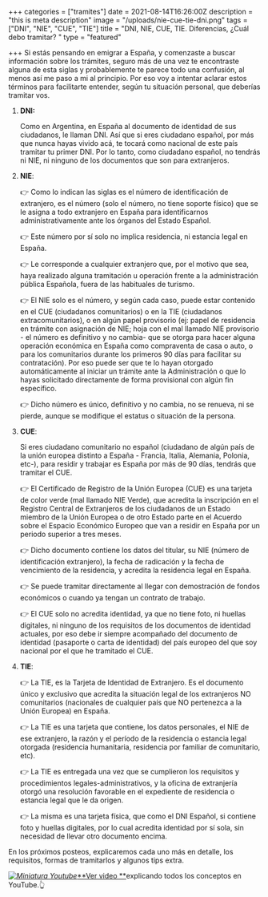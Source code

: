 +++
categories = ["tramites"]
date = 2021-08-14T16:26:00Z
description = "this is meta description"
image = "/uploads/nie-cue-tie-dni.png"
tags = ["DNI", "NIE", "CUE", "TIE"]
title = "DNI, NIE, CUE, TIE. Diferencias, ¿Cuál debo tramitar? "
type = "featured"

+++
Si estás pensando en emigrar a España, y comenzaste a buscar información sobre los trámites, seguro más de una vez te encontraste alguna de esta siglas y probablemente te parece todo una confusión, al menos así me paso a mi al principio. Por eso voy a intentar aclarar estos términos para facilitarte entender, según tu situación personal, que deberías tramitar vos.

1. **DNI:**

   Como en Argentina, en España al documento de identidad de sus ciudadanos, le llaman DNI. Así que si eres ciudadano español, por más que nunca hayas vivido acá, te tocará como nacional de este país tramitar tu primer DNI. Por lo tanto, como ciudadano español, no tendrás ni NIE, ni ninguno de los documentos que son para extranjeros.
2. **NIE**:

   👉 Como lo indican las siglas es el número de identificación de extranjero, es el número (solo el número, no tiene soporte físico) que se le asigna a todo extranjero en España para identificarnos administrativamente ante los órganos del Estado Español.

   👉 Este número por sí solo no implica residencia, ni estancia legal en España.

   👉 Le corresponde a cualquier extranjero que, por el motivo que sea, haya realizado alguna tramitación u operación frente a la administración pública Española, fuera de las habituales de turismo.

   👉 El NIE solo es el número, y según cada caso, puede estar contenido en el CUE (ciudadanos comunitarios) o en la TIE (ciudadanos extracomunitarios), o en algún papel provisorio (ej: papel de residencia en trámite con asignación de NIE; hoja con el mal llamado NIE provisorio - el número es definitivo y no cambia- que se otorga para hacer alguna operación económica en España como compraventa de casa o auto, o para los comunitarios durante los primeros 90 días para facilitar su contratación). Por eso puede ser que te lo hayan otorgado automáticamente al iniciar un trámite ante la Administración o que lo hayas solicitado directamente de forma provisional con algún fin específico.

   👉 Dicho número es único, definitivo y no cambia, no se renueva, ni se pierde, aunque se modifique el estatus o situación de la persona.
3. **CUE**:

   Si eres ciudadano comunitario no español (ciudadano de algún país de la unión europea distinto a España - Francia, Italia, Alemania, Polonia, etc-), para residir y trabajar es España por más de 90 días, tendrás que tramitar el CUE.

   👉 El Certificado de Registro de la Unión Europea (CUE) es una tarjeta de color verde (mal llamado NIE Verde), que acredita la inscripción en el Registro Central de Extranjeros de los ciudadanos de un Estado miembro de la Unión Europea o de otro Estado parte en el Acuerdo sobre el Espacio Económico Europeo que van a residir en España por un periodo superior a tres meses.

   👉 Dicho documento contiene los datos del titular, su NIE (número de identificación extranjero), la fecha de radicación y la fecha de vencimiento de la residencia, y acredita la residencia legal en España.

   👉 Se puede tramitar directamente al llegar con demostración de fondos económicos o cuando ya tengan un contrato de trabajo.

   👉 El CUE solo no acredita identidad, ya que no tiene foto, ni huellas digitales, ni ninguno de los requisitos de los documentos de identidad actuales, por eso debe ir siempre acompañado del documento de identidad (pasaporte o carta de identidad) del país europeo del que soy nacional por el que he tramitado el CUE.
4. **TIE**:

   👉 La TIE, es la Tarjeta de Identidad de Extranjero. Es el documento único y exclusivo que acredita la situación legal de los extranjeros NO comunitarios (nacionales de cualquier país que NO pertenezca a la Unión Europea) en España.

   👉 La TIE es una tarjeta que contiene, los datos personales, el NIE de ese extranjero, la razón y el período de la residencia o estancia legal otorgada (residencia humanitaria, residencia por familiar de comunitario, etc).

   👉 La TIE es entregada una vez que se cumplieron los requisitos y procedimientos legales-administrativos, y la oficina de extranjería otorgó una resolución favorable en el expediente de residencia o estancia legal que le da origen.

   👉 La misma es una tarjeta física, que como el DNI Español, si contiene foto y huellas digitales, por lo cual acredita identidad por sí sola, sin necesidad de llevar otro documento encima.

En los próximos posteos, explicaremos cada uno más en detalle, los requisitos, formas de tramitarlos y algunos tips extra.

[_![Miniatura Youtube](/uploads/yt-min-1.png)_**Ver video **](https://www.youtube.com/watch?v=9LXAhk7Rlq8)explicando todos los conceptos en YouTube.👆